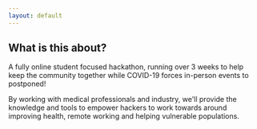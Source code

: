 ```yaml
---
layout: default
---
```


## What is this about?

A fully online student focused hackathon, running over 3 weeks to help keep the community together while COVID-19 forces in-person events to postponed!

By working with medical professionals and industry, we'll provide the knowledge and tools to empower hackers to work towards around improving health, remote working and helping vulnerable populations.
